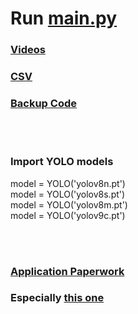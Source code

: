 # Run [main.py](/main.py)

### [Videos](/videos)
### [CSV](/CSV_files)
### [Backup Code](/backup_code/)


<br><br>
### Import YOLO models
model = YOLO('yolov8n.pt')<br>
model = YOLO('yolov8s.pt')<br>
model = YOLO('yolov8m.pt')<br>
model = YOLO('yolov9c.pt')

<br><br>

### [Application Paperwork](https://drive.google.com/drive/folders/1wEt3on2-EK1WAa851KT5el5UeSRALbpO)



### Especially [this one](https://docs.google.com/document/d/1rAn80SUnV_HKOUxIjfH1O22juGVP4JKw/edit)





